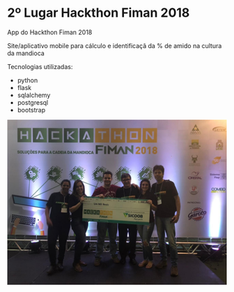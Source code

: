 # 2º Lugar Hackthon Fiman 2018
App do Hackthon Fiman 2018

Site/aplicativo mobile para cálculo e identificaçã da % de amido 
na cultura da mandioca

Tecnologias utilizadas:
- python
- flask
- sqlalchemy
- postgresql
- bootstrap

![alt text](https://github.com/juniortada/hackthon_fiman_2018/blob/master/app/static/image/equipe_hackthon_fiman_2018.jpg)
